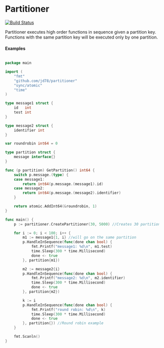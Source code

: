 # Partitioner

[![Build Status](https://travis-ci.org/jd78/partitioner.svg?branch=master)](https://travis-ci.org/jd78/partitioner)

Partitioner executes high order functions in sequence given a partition key. Functions with the same partition key will be executed only by one partition.

#### Examples 

```go

package main

import (
	"fmt"
	"github.com/jd78/partitioner"
	"sync/atomic"
	"time"
)

type message1 struct {
	id   int
	test int
}

type message2 struct {
	identifier int
}

var roundrobin int64 = 0

type partition struct {
	message interface{}
}

func (p partition) GetPartition() int64 {
	switch p.message.(type) {
	case message1:
		return int64(p.message.(message1).id)
	case message2:
		return int64(p.message.(message2).identifier)
	}

	return atomic.AddInt64(&roundrobin, 1)
}

func main() {
	p := partitioner.CreatePartitioner(30, 5000) //Creates 30 partition and a max retry time interval of 5000 ms

	for i := 0; i < 100; i++ {
		m1 := message1{1, i} //will go on the same partition
		p.HandleInSequence(func(done chan bool) {
			fmt.Printf("message1: %d\n", m1.test)
			time.Sleep(300 * time.Millisecond)
			done <- true
		}, partition{m1})

		m2 := message2{i}
		p.HandleInSequence(func(done chan bool) {
			fmt.Printf("message2: %d\n", m2.identifier)
			time.Sleep(300 * time.Millisecond)
			done <- true
		}, partition{m2})

		k := i
		p.HandleInSequence(func(done chan bool) {
			fmt.Printf("round robin: %d\n", k)
			time.Sleep(300 * time.Millisecond)
			done <- true
		}, partition{}) //Round robin example
	}

	fmt.Scanln()
}

```
